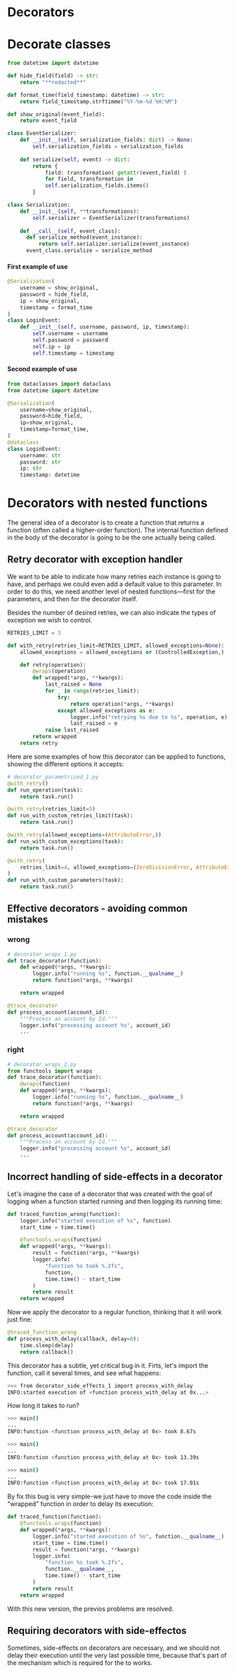 # Decorators

# Decorate classes

```python
from datetime import datetime

def hide_field(field) -> str:
    return "**redacted**"

def format_time(field_timestamp: datetime) -> str:
    return field_timestamp.strftimme("%Y-%m-%d %H:%M")

def show_original(event_field):
    return event_field

class EventSerializer:
    def __init__(self, serialization_fields: dict) -> None:
        self.serialization_fields = serialization_fields
    
    def serialize(self, event) -> dict:
        return {
            field: transformation( getattr(event,field) )
            for field, transformation in 
            self.serialization_fields.items()
        }

class Serialization:
    def __init__(self, **transformations):
        self.serializer = EventSerializer(transformations)
    
    def __call__(self, event_class):
      def serialize_method(event_instance):
          return self.serializer.serialize(event_instance)
      event_class.serialize = serialize_method
```

#### First example of use

```python
@Serialization(
    username = show_original,
    password = hide_field,
    ip = show_original,
    timestamp = format_time
)
class LoginEvent:
    def __init__(self, username, password, ip, timestamp):
        self.username = username
        self.password = password
        self.ip = ip
        self.timestamp = timestamp
```

#### Second example of use

```python
from dataclasses import dataclass
from datetime import datetime

@Serialization(
    username=show_original,
    password=hide_field,
    ip=show_original,
    timestamp=format_time,
)
@dataclass
class LoginEvent:
    username: str
    password: str
    ip: str
    timestamp: datetime
```

# Decorators with nested functions

The general idea of a decorator is to create a function that returns a function (often called a higher-order function). The internal function defined in the body of the decorator is going to be the one actually being called.

## Retry decorator with exception handler

We want to be able to indicate how many retries each instance is going to have, and perhaps we could even add a default value to this parameter. In order to do this, we need another level of nested functions—first for the parameters, and then for the decorator itself.

Besides the number of desired retries, we can also indicate the types of exception we wish to control.

```python
RETRIES_LIMIT = 3

def with_retry(retries_limit=RETRIES_LIMIT, allowed_exceptions=None):
    allowed_exceptions = allowed_exceptions or (ControlledException,)

    def retry(operation):
        @wraps(operation)
        def wrapped(*args, **kwargs):
            last_raised = None
            for _ in range(retries_limit):
                try:
                    return operation(*args, **kwargs)
                except allowed_exceptions as e:
                    logger.info("retrying %s due to %s", operation, e)
                    last_raised = e
            raise last_raised
        return wrapped
    return retry
```

Here are some examples of how this decorator can be applied to functions, showing the different options it accepts:

```python
# decorator_parametrized_1.py
@with_retry()
def run_operation(task):
    return task.run()

@with_retry(retries_limit=5)
def run_with_custom_retries_limit(task):
    return task.run()

@with_retry(allowed_exceptions=(AttributeError,))
def run_with_custom_exceptions(task):
    return task.run()

@with_retry(
    retries_limit=4, allowed_exceptions=(ZeroDivisionError, AttributeError)
)
def run_with_custom_parameters(task):
    return task.run()
```

## Effective decorators - avoiding common mistakes

### wrong

```python
# decorator_wraps_1.py
def trace_decorator(function):
    def wrapped(*args, **kwargs):
        logger.info("running %s", function.__qualname__)
        return function(*args, **kwargs)

    return wrapped

@trace_decorator
def process_account(account_id):
    """Process an account by Id."""
    logger.info("processing account %s", account_id)
    ...
```

### right

```python
# decorator_wraps_2.py
from functools import wraps
def trace_decorator(function):
    @wraps(function)
    def wrapped(*args, **kwargs):
        logger.info("running %s", function.__qualname__)
        return function(*args, **kwargs)

    return wrapped

@trace_decorator
def process_account(account_id):
    """Process an account by Id."""
    logger.info("processing account %s", account_id)
    ...

```
## Incorrect handling of side-effects in a decorator

Let's imagine the case of a decorator that was created with the goal of logging when a function started running and then logging its running time:

```python
def traced_function_wrong(function):
    logger.info("started execution of %s", function)
    start_time = time.time()

    @functools.wraps(function)
    def wrapped(*args, **kwargs):
        result = function(*args, **kwargs)
        logger.info(
            "function %s took %.2fs",
            function,
            time.time() - start_time
        )
        return result
    return wrapped
```

Now we apply the decorator to a regular function, thinking that it will work just fine:
```python
@traced_function_wrong
def process_with_delay(callback, delay=0):
    time.sleep(delay)
    return callback()
```

This decorator has a subtle, yet critical bug in it. Firts, let's import the function, call it several times, and see what happens: 

```bash
>>> from decorator_side_effects_1 import process_with_delay
INFO:started execution of <function process_with_delay at 0x...>
```
How long it takes to run?
```bash
>>> main()
...
INFO:function <function process_with_delay at 0x> took 8.67s

>>> main()
...
INFO:function <function process_with_delay at 0x> took 13.39s

>>> main()
...
INFO:function <function process_with_delay at 0x> took 17.01s
```

By fix this bug is very simple-we just have to move the code inside the "wrapped" function in order to delay its execution:

```python
def traced_function(function):
    @functools.wraps(function)
    def wrapped(*args, **kwargs):
        logger.info("started execution of %s", function.__qualname__)
        start_time = time.time()
        result = function(*args, **kwargs)
        logger.info(
            "function %s took %.2fs",
            function.__qualname__,
            time.time() - start_time
        )
        return result
    return wrapped
```

With this new version, the previos problems are resolved.

## Requiring decorators with side-effectos

Sometimes, side-effects on decorators are necessary, and we should not delay their execution until the very last possible time, because that's part of the mechanism which is required for the to works.
